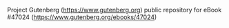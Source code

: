 Project Gutenberg (https://www.gutenberg.org) public repository for eBook #47024 (https://www.gutenberg.org/ebooks/47024)
